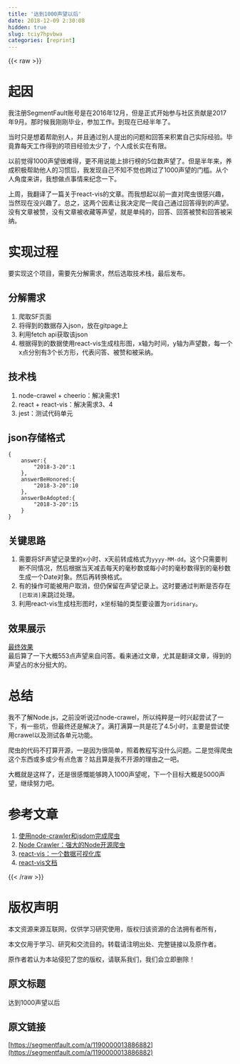 ```yaml
---
title: '达到1000声望以后' 
date: 2018-12-09 2:30:08
hidden: true
slug: tciy7hpvbwa
categories: [reprint]
---
```


{{< raw >}}

                    
<h1 id="articleHeader0">起因</h1>
<p>我注册SegmentFault账号是在2016年12月，但是正式开始参与社区贡献是2017年9月。那时候我刚刚毕业，参加工作。到现在已经半年了。  </p>
<p>当时只是想着帮助别人，并且通过别人提出的问题和回答来积累自己实际经验。毕竟靠每天工作得到的项目经验太少了，个人成长实在有限。  </p>
<p>以前觉得1000声望很难得，更不用说能上排行榜的5位数声望了。但是半年来，养成积极帮助他人的习惯后，我发现自己不知不觉也跨过了1000声望的门槛。从个人角度来讲，我想做点事情来纪念一下。  </p>
<p>上周，我翻译了一篇关于react-vis的文章。而我想起以前一直对爬虫很感兴趣，当然现在没兴趣了。总之，这两个因素让我决定爬一爬自己通过回答得到的声望。没有文章被赞，没有文章被收藏等声望，就是单纯的，回答、回答被赞和回答被采纳。</p>
<h1 id="articleHeader1">实现过程</h1>
<p>要实现这个项目，需要先分解需求，然后选取技术栈，最后发布。</p>
<h2 id="articleHeader2">分解需求</h2>
<ol>
<li>爬取SF页面</li>
<li>将得到的数据存入json，放在gitpage上</li>
<li>利用fetch api获取该json</li>
<li>根据得到的数据使用react-vis生成柱形图，x轴为时间，y轴为声望数，每一个x点分别有3个长方形，代表问答、被赞和被采纳。</li>
</ol>
<h2 id="articleHeader3">技术栈</h2>
<ol>
<li>node-crawel + cheerio：解决需求1</li>
<li>react + react-vis：解决需求3、4</li>
<li>jest：测试代码单元</li>
</ol>
<h2 id="articleHeader4">json存储格式</h2>
<div class="widget-codetool" style="display:none;">
      <div class="widget-codetool--inner">
      <span class="selectCode code-tool" data-toggle="tooltip" data-placement="top" title="" data-original-title="全选"></span>
      <span type="button" class="copyCode code-tool" data-toggle="tooltip" data-placement="top" data-clipboard-text="{
    answer:{
        &quot;2018-3-20&quot;:1
    },
    answerBeHonored:{
        &quot;2018-3-20&quot;:10
    },
    answerBeAdopted:{
        &quot;2018-3-20&quot;:15
    }
}" title="" data-original-title="复制"></span>
      <span type="button" class="saveToNote code-tool" data-toggle="tooltip" data-placement="top" title="" data-original-title="放进笔记"></span>
      </div>
      </div><pre class="hljs clojure"><code>{
    answer:{
        <span class="hljs-string">"2018-3-20"</span>:<span class="hljs-number">1</span>
    },
    answerBeHonored:{
        <span class="hljs-string">"2018-3-20"</span>:<span class="hljs-number">10</span>
    },
    answerBeAdopted:{
        <span class="hljs-string">"2018-3-20"</span>:<span class="hljs-number">15</span>
    }
}</code></pre>
<h2 id="articleHeader5">关键思路</h2>
<ol>
<li>需要将SF声望记录里的x小时、x天前转成格式为<code>yyyy-MM-dd</code>。这个只需要判断不同情况，然后根据当天减去每天的毫秒数或每小时的毫秒数得到的毫秒数生成一个Date对象。然后再转换格式。</li>
<li>有的操作可能被用户取消，但仍保留在声望记录上。这时要通过判断是否存在<code>[已取消]</code>来跳过处理。</li>
<li>利用react-vis生成柱形图时，x坐标轴的类型要设置为<code>oridinary</code>。</li>
</ol>
<h2 id="articleHeader6">效果展示</h2>
<p><a href="https://whiteyin.github.io/visual" rel="nofollow noreferrer" target="_blank">最终效果</a>  <br>最后算了一下大概553点声望来自问答。看来通过文章，尤其是翻译文章，得到的声望占的水分挺大的。</p>
<h1 id="articleHeader7">总结</h1>
<p>我不了解Node.js，之前没听说过node-crawel，所以纯粹是一时兴起尝试了一下，有一些坑，但最终还是解决了。满打满算一共是花了4.5小时，主要是尝试使用crawel以及测试各单元功能。</p>
<p>爬虫的代码不打算开源，一是因为很简单，照着教程写没什么问题。二是觉得爬虫这个东西或多或少有点危害？姑且算是我不开源的理由之一吧。</p>
<p>大概就是这样了，还是很感慨能够跨入1000声望呢，下一个目标大概是5000声望，继续努力吧。</p>
<h1 id="articleHeader8">参考文章</h1>
<ol>
<li><a href="https://cnodejs.org/topic/57c529cf9b447b634391c814" rel="nofollow noreferrer" target="_blank">使用node-crawler和jsdom完成爬虫</a></li>
<li><a href="https://www.jianshu.com/p/50450791ce51" rel="nofollow noreferrer" target="_blank">Node Crawler：强大的Node开源爬虫</a></li>
<li><a href="https://segmentfault.com/a/1190000013815336">react-vis：一个数据可视化库</a></li>
<li><a href="https://uber.github.io/react-vis/" rel="nofollow noreferrer" target="_blank">react-vis文档</a></li>
</ol>

                
{{< /raw >}}

# 版权声明
本文资源来源互联网，仅供学习研究使用，版权归该资源的合法拥有者所有，

本文仅用于学习、研究和交流目的。转载请注明出处、完整链接以及原作者。

原作者若认为本站侵犯了您的版权，请联系我们，我们会立即删除！

## 原文标题
达到1000声望以后

## 原文链接
[https://segmentfault.com/a/1190000013886882](https://segmentfault.com/a/1190000013886882)

